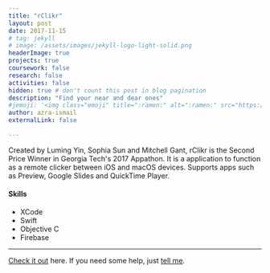 ```yaml
---
title: "rClikr"
layout: post
date: 2017-11-15
# tag: jekyll
# image: /assets/images/jekyll-logo-light-solid.png
headerImage: true
projects: true
coursework: false
research: false
activities: false
hidden: true # don't count this post in blog pagination
description: "Find your near and dear ones"
#jemoji: '<img class="emoji" title=":ramen:" alt=":ramen:" src="https://assets.github.com/images/icons/emoji/unicode/1f35c.png" height="20" width="20" align="absmiddle">'
author: azra-ismail
externalLink: false

---
```


Created by Luming Yin, Sophia Sun and Mitchell Gant, rClikr is the Second Price Winner in Georgia Tech's 2017 Appathon. It is a application to function as a remote clicker between iOS and macOS devices. Supports apps such as Preview, Google Slides and QuickTime Player.

#### Skills

- XCode
- Swift
- Objective C
- Firebase

---

[Check it out](https://github.com/sophiasun0515/rClickr) here.
If you need some help, just [tell me](https://github.com/sophiasun0515/sophiasun0515.github.io/issues).

